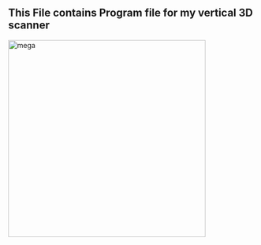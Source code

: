 ## This File contains Program file for my vertical 3D scanner

<img src="https://github.com/user-attachments/assets/cb639441-2d65-4013-85cc-3286d5ffd709" alt="mega" width="400">
